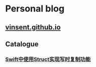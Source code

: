 # Personal blog


## [**vinsent.github.io**](https://vinsent.github.io)

## Catalogue
### [Swift中使用Struct实现写时复制功能](https://vinsent.github.io/posts/%E5%86%99%E6%97%B6%E5%A4%8D%E5%88%B6/)

